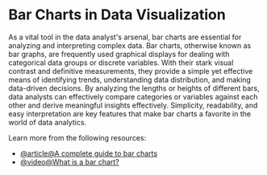 # Bar Charts in Data Visualization

As a vital tool in the data analyst's arsenal, bar charts are essential for analyzing and interpreting complex data. Bar charts, otherwise known as bar graphs, are frequently used graphical displays for dealing with categorical data groups or discrete variables. With their stark visual contrast and definitive measurements, they provide a simple yet effective means of identifying trends, understanding data distribution, and making data-driven decisions. By analyzing the lengths or heights of different bars, data analysts can effectively compare categories or variables against each other and derive meaningful insights effectively. Simplicity, readability, and easy interpretation are key features that make bar charts a favorite in the world of data analytics.

Learn more from the following resources:

- [@article@A complete guide to bar charts](https://www.atlassian.com/data/charts/bar-chart-complete-guide)
- [@video@What is a bar chart?](https://www.youtube.com/watch?v=WTVdncVCvKo)